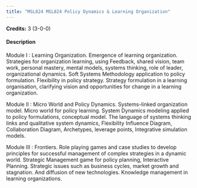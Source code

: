 ```yaml
---
title: "MSL824 MSL824 Policy Dynamics & Learning Organization"
---
```

**Credits:** 3 (3-0-0)

#### Description
Module I : Learning Organization. Emergence of learning organization. Strategies for organization learning, using Feedback, shared vision, team work, personal mastery, mental models, systems thinking, role of leader, organizational dynamics. Soft Systems Methodology application to policy formulation. Flexibility in policy strategy. Strategy formulation in a learning organisation, clarifying vision and opportunities for change in a learning organization.

Module II : Micro World and Policy Dynamics. Systems-linked organization model. Micro world for policy learning. System Dynamics modeling applied to policy formulations, conceptual model. The language of systems thinking links and qualitative system dynamics, Flexibility Influence Diagram, Collaboration Diagram, Archetypes, leverage points, Integrative simulation models.

Module III : Frontiers. Role playing games and case studies to develop principles for successful management of complex strategies in a dynamic world. Strategic Management game for policy planning, Interactive Planning. Strategic issues such as business cycles, market growth and stagnation. And diffusion of new technologies. Knowledge management in learning organizations.